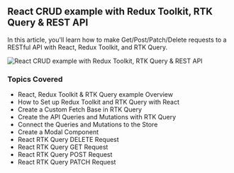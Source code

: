 ## React CRUD example with Redux Toolkit, RTK Query & REST API

In this article, you'll learn how to make Get/Post/Patch/Delete requests to a RESTful API with React, Redux Toolkit, and RTK Query.

![React CRUD example with Redux Toolkit, RTK Query & REST API](https://codevoweb.com/wp-content/uploads/2022/06/React-CRUD-example-with-Redux-Toolkit-RTK-Query-REST-API.webp)

### Topics Covered

- React, Redux Toolkit & RTK Query example Overview
- How to Set up Redux Toolkit and RTK Query with React
- Create a Custom Fetch Base in RTK Query
- Create the API Queries and Mutations with RTK Query
- Connect the Queries and Mutations to the Store
- Create a Modal Component
- React RTK Query DELETE Request
- React RTK Query GET Request
- React RTK Query POST Request
- React RTK Query PATCH Request
